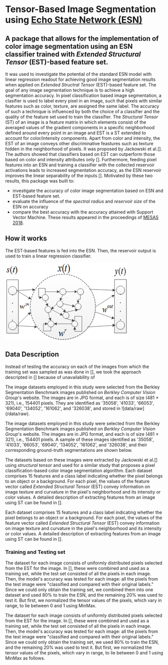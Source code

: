 # Tensor-Based Image Segmentation using [Echo State Network (ESN)](http://www.scholarpedia.org/article/Echo_state_network)

## A package that allows for the implementation of color image segmentation using an ESN classifier trained with _Extended Structural Tensor_ (EST)-based feature set.

It was used to investigate the potential of the standard ESN model with linear regression readout for achieving good image segmentation results when applied on _Extended Structral Tensor_ (EST)-based feature set.
The goal of any image segmentation technique is to achieve a high segmentation accuracy. In pixel classification based image segmentation, a clasifier is used to label every pixel in an image, such that pixels with similar features such as color, texture, are assigned the same label. The accuracy of such a technique is influenced by both the choice of a classifier and the quality of the feature set used to train the classifier. The _Structural Tensor_ (ST) of an image is a feature matrix in which elements consist of the averaged values of the gradient components in a specific neighborhood defined around every point in an image and EST is a ST extended to account for color/intensity components. Apart from color and intensity, the EST of an image conveys other discriminative feastures such as texture hidden in the neighborhood of pixels. It was proposed by Jackowski et al.[]. The authors showed that classifiers based on EST can outperform those based on color and intensity attributes only []. Furthermore, feeding pixel features into an ESN and training a classifier with the collected reservoir activations leads to increased segmentation accuracy, as the ESN reservoir improves the linear separability of the inputs []. Motivated by these two results, this package was built to:

- investigate the accuracy of color image segmentation based on ESN and EST-based feature set.
- evaluate the influence of the _spectral radius_ and _reservoir size_ of the ESN on accuracy
- compare the best accuracy with the accuracy attained with Support Vector Machine.
  These results appeared in the proceedings of [MESAS 2018](https://link.springer.com/chapter/10.1007/978-3-030-14984-0_36).

## How it works

The EST-based features is fed into the ESN. Then, the reservoir output is used to train a linear regression classifier.

![standard ESN model](/docs/images/ESN.png)

## Data Description

Instead of testing the accuracy on each of the images from which the training set was sampled as was done in [], we took the approach descripted in [] because of unavailability of

The image datasets employed in this study were selected from the Berkley Segmentation Benchmark images published on _Berkley Computer Vision Group_'s website. The images are in JPG format, and each is of size (481 $\times$ 321), i.e., 154401 pixels. They are identified as '35058', '41033', '66053', '69040', '134052', '161062', and '326038', and stored in ![data/raw] (/data/raw).

The image datasets employed in this study were selected from the Berkley Segmentation Benchmark images published on _Berkley Computer Vision Group_'s website.
The images are in JPG format, and each is of size (481 $\times$ 321), i.e., 154401 pixels. A sample of these images identified as '35058', '41033', '66053', '69040', '134052', '161062', and '326038',
and their corresponding ground-truth segmentations are shown below.

The datasets based on these images were extracted by Jackowski et al.[] using _structural tensor_ and used for a similar study that proposes a pixel classification-based
color image segmentation algorithm. Each dataset comprises 15 features and a class label indicating whether the pixel belongs to an object or a background.
For each pixel, the values of the feature vector called _Extended Structural Tensor_ (EST) convey information on image texture and curvature in the pixel's neighborhood and its intensity or color values.
A detailed description of extracting features from an image using ST can be found in [].

Each dataset comprises 15 features and a class label indicating whether the pixel belongs to an object or a background.
For each pixel, the values of the feature vector called _Extended Structural Tensor_ (EST) convey information on image texture and curvature in the pixel's neighborhood and its intensity or color values. A detailed description of extracting features from an image using ST can be found in [].

### Training and Testing set

The dataset for each image consists of uniformly distributed pixels selected from the EST for the image. In [], these were combined and used as a training set,
while the test set consisted of all the pixels in each image. Then, the model's accuracy was tested for each image: all the pixels from the test image were "classified and compared with their original labels."
Since we could only obtain the training set, we combined them into one dataset and used 80% to train the ESN, and the remaining 20% was used to test it. But first, we normalized the tensor values of the pixels, which vary in range, to lie between 0 and 1 using MinMax.

The dataset for each image consists of uniformly distributed pixels selected from the EST for the image. In [], these were combined and used as a training set,
while the test set consisted of all the pixels in each image. Then, the model's accuracy was tested for each image: all the pixels from the test image were "classified and compared with their original labels."
Since we could only obtain the training set, we used 80% to train the ESN, and the remaining 20% was used to test it. But first, we normalized the tensor values of the pixels, which vary in range,
to lie between 0 and 1 using MinMax as follows.
